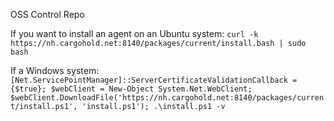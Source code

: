 
OSS Control Repo

If you want to install an agent on an Ubuntu system:
`curl -k https://nh.cargohold.net:8140/packages/current/install.bash | sudo bash`

If a Windows system:
`[Net.ServicePointManager]::ServerCertificateValidationCallback = {$true}; $webClient = New-Object System.Net.WebClient; $webClient.DownloadFile('https://nh.cargohold.net:8140/packages/current/install.ps1', 'install.ps1'); .\install.ps1 -v`
